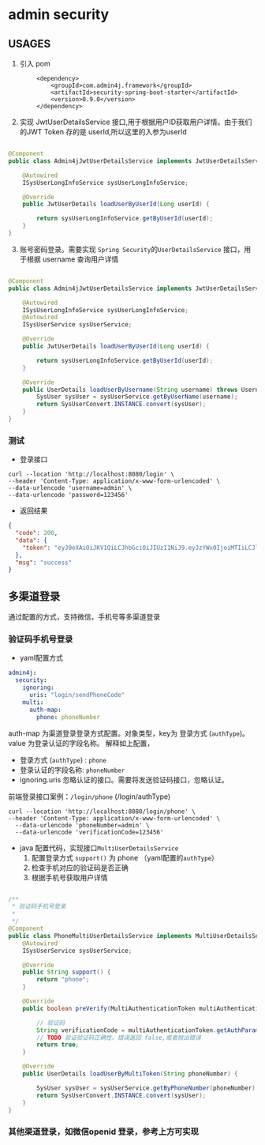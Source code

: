 # admin security

## USAGES

1. 引入 pom

```
        <dependency>
            <groupId>com.admin4j.framework</groupId>
            <artifactId>security-spring-boot-starter</artifactId>
            <version>0.9.0</version>
        </dependency>
```

2. 实现 JwtUserDetailsService 接口,用于根据用户ID获取用户详情。由于我们的JWT Token 存的是 userId,所以这里的入参为userId

```java

@Component
public class Admin4jJwtUserDetailsService implements JwtUserDetailsService {

    @Autowired
    ISysUserLongInfoService sysUserLongInfoService;

    @Override
    public JwtUserDetails loadUserByUserId(Long userId) {

        return sysUserLongInfoService.getByUserId(userId);
    }
}
```

3. 账号密码登录。需要实现 `Spring Security`的`UserDetailsService` 接口，用于根据 username 查询用户详情

```java

@Component
public class Admin4jJwtUserDetailsService implements JwtUserDetailsService, UserDetailsService {

    @Autowired
    ISysUserLongInfoService sysUserLongInfoService;
    @Autowired
    ISysUserService sysUserService;

    @Override
    public JwtUserDetails loadUserByUserId(Long userId) {

        return sysUserLongInfoService.getByUserId(userId);
    }

    @Override
    public UserDetails loadUserByUsername(String username) throws UsernameNotFoundException {
        SysUser sysUser = sysUserService.getByUserName(username);
        return SysUserConvert.INSTANCE.convert(sysUser);
    }
}

```

### 测试

- 登录接口

```curl
curl --location 'http://localhost:8080/login' \
--header 'Content-Type: application/x-www-form-urlencoded' \
--data-urlencode 'username=admin' \
--data-urlencode 'password=123456'
```

- 返回结果

```json
{
  "code": 200,
  "data": {
    "token": "eyJ0eXAiOiJKV1QiLCJhbGciOiJIUzI1NiJ9.eyJzYWx0IjoiMTIiLCJleHAiOjE2OTkzNDU3ODAsInVzZXJJRCI6MX0.tz0RGKSQEwfS0aTrsF7bdxF1enU4Vy32rn4ckDn3-D0"
  },
  "msg": "success"
}
```

## 多渠道登录

通过配置的方式，支持微信，手机号等多渠道登录

### 验证码手机号登录

- yaml配置方式

```yaml
admin4j:
  security:
    ignoring:
      uris: "login/sendPhoneCode"
    multi:
      auth-map:
        phone: phoneNumber

```

auth-map 为渠道登录登录方式配置。对象类型，key为 登录方式 (`authType`)。value 为登录认证的字段名称。
解释如上配置，

- 登录方式 (`authType`) : `phone`
- 登录认证的字段名称: `phoneNumber`
- ignoring.uris 忽略认证的接口。需要将发送验证码接口，忽略认证。

前端登录接口案例：`/login/phone` (/login/authType)

```curl
curl --location 'http://localhost:8080/login/phone' \
--header 'Content-Type: application/x-www-form-urlencoded' \
  --data-urlencode 'phoneNumber=admin' \
  --data-urlencode 'verificationCode=123456'
```

- java 配置代码，实现接口`MultiUserDetailsService`
    1. 配置登录方式 `support()` 为 phone （yaml配置的`authType`）
    2. 检查手机对应的验证码是否正确
    3. 根据手机号获取用户详情

```java

/**
 * 验证码手机号登录
 *
 */
@Component
public class PhoneMultiUserDetailsService implements MultiUserDetailsService {
    @Autowired
    ISysUserService sysUserService;

    @Override
    public String support() {
        return "phone";
    }

    @Override
    public boolean preVerify(MultiAuthenticationToken multiAuthenticationToken) {

        // 验证码
        String verificationCode = multiAuthenticationToken.getAuthParameter("verificationCode");
        // TODO 验证验证码正确性。错误返回 false,或者抛出错误
        return true;
    }

    @Override
    public UserDetails loadUserByMultiToken(String phoneNumber) {

        SysUser sysUser = sysUserService.getByPhoneNumber(phoneNumber);
        return SysUserConvert.INSTANCE.convert(sysUser);
    }
}

```

### 其他渠道登录，如微信openid 登录，参考上方可实现
